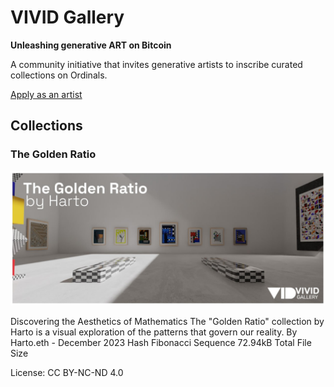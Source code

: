 # VIVID Gallery

__Unleashing generative ART on Bitcoin__

A community initiative that invites generative artists to inscribe curated collections on Ordinals.

[Apply as an artist](https://docs.google.com/forms/d/e/1FAIpQLScllssBL3FykFnzkv-7PPcJYEF3j-ScbCpZRnbNFstJRUI9gg/viewform)


## Collections

### The Golden Ratio

![Vivid Golden Ratio Banner](/assets/golden_ratio/banner.jpg)

Discovering the Aesthetics of Mathematics The "Golden Ratio" collection by Harto is a visual exploration of the patterns that govern our reality.
By Harto.eth - December 2023
Hash Fibonacci Sequence
72.94kB Total File Size

License: CC BY-NC-ND 4.0
